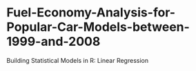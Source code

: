 # Fuel-Economy-Analysis-for-Popular-Car-Models-between-1999-and-2008
Building Statistical Models in R: Linear Regression
